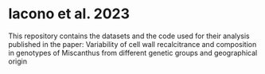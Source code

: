 # Iacono et al. 2023
This repository contains the datasets and the code used for their analysis published in the paper:
Variability of cell wall recalcitrance and composition in genotypes of Miscanthus from different genetic groups and geographical origin
